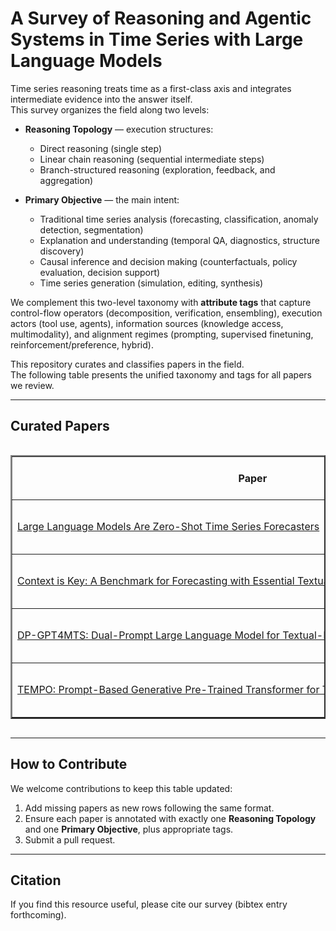 # A Survey of Reasoning and Agentic Systems in Time Series with Large Language Models

Time series reasoning treats time as a first-class axis and integrates intermediate evidence into the answer itself.  
This survey organizes the field along two levels:

* **Reasoning Topology** — execution structures:  
  * Direct reasoning (single step)  
  * Linear chain reasoning (sequential intermediate steps)  
  * Branch-structured reasoning (exploration, feedback, and aggregation)  

* **Primary Objective** — the main intent:  
  * Traditional time series analysis (forecasting, classification, anomaly detection, segmentation)  
  * Explanation and understanding (temporal QA, diagnostics, structure discovery)  
  * Causal inference and decision making (counterfactuals, policy evaluation, decision support)  
  * Time series generation (simulation, editing, synthesis)  

We complement this two-level taxonomy with **attribute tags** that capture control-flow operators (decomposition, verification, ensembling), execution actors (tool use, agents), information sources (knowledge access, multimodality), and alignment regimes (prompting, supervised finetuning, reinforcement/preference, hybrid).

This repository curates and classifies papers in the field.  
The following table presents the unified taxonomy and tags for all papers we review.

---

## Curated Papers

<div style="overflow-x: auto; width:100%;">
<table style="width:100%" border="2" cellspacing="0" cellpadding="5">
  <thead>
    <tr>
      <th>Paper</th>
      <th>Reasoning Topology</th>
      <th>Primary Objective</th>
      <th>Primary Objective Subcategory</th>
      <th>T-Dec</th>
      <th>T-Ver</th>
      <th>T-Ens</th>
      <th>T-Tool</th>
      <th>T-Know</th>
      <th>T-Multi</th>
      <th>T-Agent</th>
      <th>T-Align</th>
    </tr>
  </thead>
  <tbody>
    <tr>
      <td style="white-space:nowrap;">
        <a href="https://arxiv.org/abs/2205.13504">Large Language Models Are Zero-Shot Time Series Forecasters</a>
      </td>
      <td>Direct Reasoning</td>
      <td>Traditional Time Series Analysis</td>
      <td>Forecasting</td>
      <td align="center">FALSE</td>
      <td align="center">FALSE</td>
      <td align="center">TRUE</td>
      <td align="center">FALSE</td>
      <td align="center">FALSE</td>
      <td align="center">FALSE</td>
      <td align="center">0</td>
      <td align="center">P</td>
    </tr>
    <tr>
      <td style="white-space:nowrap;">
        <a href="https://arxiv.org/abs/2302.02041">Context is Key: A Benchmark for Forecasting with Essential Textual Information</a>
      </td>
      <td>Direct Reasoning</td>
      <td>Traditional Time Series Analysis</td>
      <td>Forecasting</td>
      <td align="center">FALSE</td>
      <td align="center">FALSE</td>
      <td align="center">FALSE</td>
      <td align="center">FALSE</td>
      <td align="center">FALSE</td>
      <td align="center">TRUE</td>
      <td align="center">0</td>
      <td align="center">P</td>
    </tr>
    <tr>
      <td style="white-space:nowrap;">
        <a href="https://arxiv.org/abs/2310.19771">DP-GPT4MTS: Dual-Prompt Large Language Model for Textual-Numerical Time Series Forecasting</a>
      </td>
      <td>Direct Reasoning</td>
      <td>Traditional Time Series Analysis</td>
      <td>Forecasting</td>
      <td align="center">FALSE</td>
      <td align="center">FALSE</td>
      <td align="center">FALSE</td>
      <td align="center">FALSE</td>
      <td align="center">FALSE</td>
      <td align="center">TRUE</td>
      <td align="center">0</td>
      <td align="center">S</td>
    </tr>
    <tr>
      <td style="white-space:nowrap;">
        <a href="https://arxiv.org/abs/2306.03009">TEMPO: Prompt-Based Generative Pre-Trained Transformer for Time Series Forecasting</a>
      </td>
      <td>Direct Reasoning</td>
      <td>Traditional Time Series Analysis</td>
      <td>Forecasting</td>
      <td align="center">TRUE</td>
      <td align="center">FALSE</td>
      <td align="center">FALSE</td>
      <td align="center">FALSE</td>
      <td align="center">FALSE</td>
      <td align="center">TRUE</td>
      <td align="center">0</td>
      <td align="center">S</td>
    </tr>
  </tbody>
</table>
</div>






---

## How to Contribute

We welcome contributions to keep this table updated:

1. Add missing papers as new rows following the same format.  
2. Ensure each paper is annotated with exactly one **Reasoning Topology** and one **Primary Objective**, plus appropriate tags.  
3. Submit a pull request.

---

## Citation

If you find this resource useful, please cite our survey (bibtex entry forthcoming).
